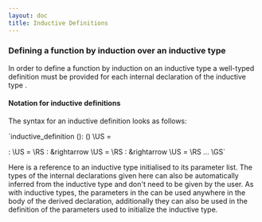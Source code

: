 ```yaml
---
layout: doc
title: Inductive Definitions
---
```


### Defining a function by induction over an inductive type

In order to define a function by induction on an inductive type <indTp> a well-typed definition must be provided for each internal declaration of the inductive type <indTp>. 

#### Notation for inductive definitions

The syntax for an inductive definition looks as follows:

<!--![-->`inductive_definition <name>(<parameter list>): <indTp>(<parameters for indTp>) \US = 
<tpl>: <tp> \US = <Tp> \RS
<con>: <args> &rightarrow <tp> \US = <def> \RS
<out>: <args2> &rightarrow <tp2> \US = <def2> \RS
...
\GS`<!-- ](/doc/img/inductSyntax.png)-->

Here <indTp> is a reference to an inductive type initialised to its parameter list. The types of the internal declarations given here can also be automatically inferred from the inductive type and don't need to be given by the user. As with inductive types, the parameters in the <parameter list> can be used anywhere in the body of the derived declaration, additionally they can also be used in the definition of the parameters used to initialize the inductive type.
